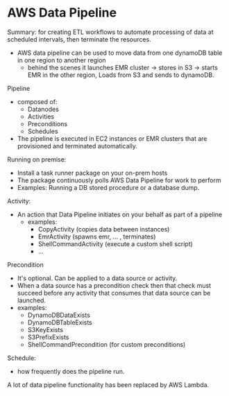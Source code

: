 # AWS Data Pipeline
Summary: for creating ETL workflows to automate processing of data at scheduled intervals, then terminate the resources.

- AWS data pipeline can be used to move data from one dynamoDB table in one region to another region
    - behind the scenes it launches EMR cluster -> stores in S3 -> starts EMR in the other region, Loads from S3 and sends to dynamoDB.

Pipeline
- composed of:
    - Datanodes
    - Activities
    - Preconditions
    - Schedules
- The pipeline is executed in EC2 instances or EMR clusters that are provisioned and terminated automatically.

Running on premise:
- Install a task runner package on your on-prem hosts
- The package continuously polls AWS Data Pipeline for work to perform
- Examples: Running a DB stored procedure or a database dump.
    
Activity:
- An action that Data Pipeline initiates on your behalf as part of a pipeline
    - examples:
        - CopyActivity (copies data between instances)
        - EmrActivity (spawns emr, ... , terminates)
        - ShellCommandActivity (execute a custom shell script)
        - ...

Precondition
- It's optional. Can be applied to a data source or activity.
- When a data source has a precondition check then that check must succeed before any activity that consumes that data source can be launched.
- examples:
    - DynamoDBDataExists
    - DynamoDBTableExists
    - S3KeyExists
    - S3PrefixExists
    - ShellCommandPrecondition (for custom preconditions)

Schedule:
- how frequently does the pipeline run.

A lot of data pipeline functionality has been replaced by AWS Lambda.